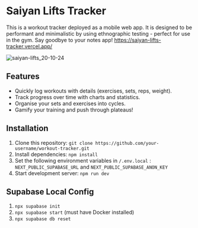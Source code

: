 # Saiyan Lifts Tracker

This is a workout tracker deployed as a mobile web app. It is designed to be performant and minimalistic by using ethnographic testing - perfect for use in the gym. Say goodbye to your notes app!
https://saiyan-lifts-tracker.vercel.app/

![saiyan-lifts_20-10-24](https://github.com/user-attachments/assets/1bd3af56-56af-4558-a071-fc2b5f7c557c)

## Features

-   Quickly log workouts with details (exercises, sets, reps, weight).
-   Track progress over time with charts and statistics.
-   Organise your sets and exercises into cycles.
-   Gamify your training and push through plateaus!
## Installation

1. Clone this repository: `git clone https://github.com/your-username/workout-tracker.git`
2. Install dependencies: `npm install`
3. Set the following environment variables in `/.env.local` : `NEXT_PUBLIC_SUPABASE_URL` and `NEXT_PUBLIC_SUPABASE_ANON_KEY`
4. Start development server: `npm run dev`

## Supabase Local Config

1. `npx supabase init`
2. `npx supabase start` (must have Docker installed)
3. `npx supabase db reset`
